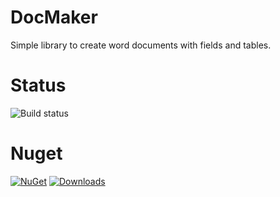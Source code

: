 # DocMaker
Simple library to create word documents with fields and tables.

# Status
![Build status](https://github.com/kotofsky/DocMaker/actions/workflows/main.yml/badge.svg)

# Nuget
[![NuGet](https://img.shields.io/nuget/v/DocMaker.svg)](https://www.nuget.org/packages/DocMaker/)
[![Downloads](https://img.shields.io/nuget/dt/DocMaker.svg)](https://www.nuget.org/packages/DocMaker/)

